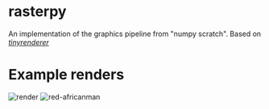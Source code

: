 # rasterpy

An implementation of the graphics pipeline from "numpy scratch". Based on _[tinyrenderer](https://github.com/ssloy/tinyrenderer)_

# Example renders

![render](https://user-images.githubusercontent.com/40536127/146749320-1b82affe-06c0-4b7e-8ce8-ab386013e5e0.png)
![red-africanman](https://user-images.githubusercontent.com/40536127/146749362-4ecdf271-e18e-4ce1-a434-2c92fb6ff1e5.png)
